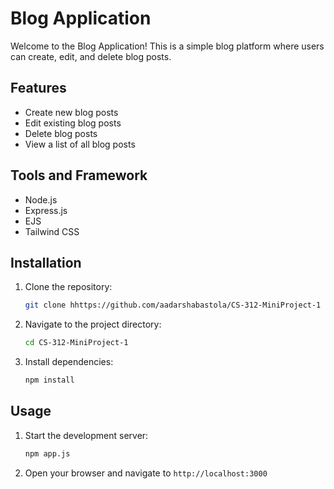 # Blog Application

Welcome to the Blog Application! This is a simple blog platform where users can create, edit, and delete blog posts.

## Features

- Create new blog posts
- Edit existing blog posts
- Delete blog posts
- View a list of all blog posts

## Tools and Framework
- Node.js
- Express.js
- EJS
- Tailwind CSS

## Installation

1. Clone the repository:
    ```sh
    git clone hhttps://github.com/aadarshabastola/CS-312-MiniProject-1
    ```
2. Navigate to the project directory:
    ```sh
    cd CS-312-MiniProject-1
    ```
3. Install dependencies:
    ```sh
    npm install
    ```

## Usage

1. Start the development server:
    ```sh
    npm app.js
    ```
2. Open your browser and navigate to `http://localhost:3000`
